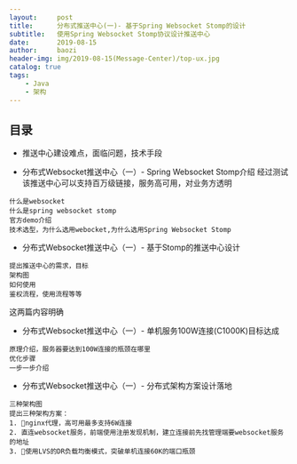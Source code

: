 ```yaml
---
layout:     post
title:      分布式推送中心(一)- 基于Spring Websocket Stomp的设计
subtitle:   使用Spring Websocket Stomp协议设计推送中心
date:       2019-08-15
author:     baozi
header-img: img/2019-08-15(Message-Center)/top-ux.jpg
catalog: true 						
tags:								
    - Java
    - 架构
---
```


## 目录

- 推送中心建设难点，面临问题，技术手段

- 分布式Websocket推送中心（一）- Spring Websocket Stomp介绍
经过测试该推送中心可以支持百万级链接，服务高可用，对业务方透明
```
什么是websocket
什么是spring websocket stomp
官方demo介绍
技术选型，为什么选用webocket,为什么选用Spring Websocket Stomp
```

- 分布式Websocket推送中心（一）- 基于Stomp的推送中心设计
```
提出推送中心的需求，目标
架构图
如何使用
鉴权流程，使用流程等等
```

这两篇内容明确
- 分布式Websocket推送中心（一）- 单机服务100W连接(C1000K)目标达成
```
原理介绍，服务器要达到100W连接的瓶颈在哪里
优化步骤
一步一步介绍
```

- 分布式Websocket推送中心（一）- 分布式架构方案设计落地
```
三种架构图
提出三种架构方案：
1. nginx代理，高可用最多支持6W连接
2. 直连websocket服务，前端使用注册发现机制，建立连接前先找管理端要websocket服务的地址
3. 使用LVS的DR负载均衡模式，突破单机连接60K的端口瓶颈
```

